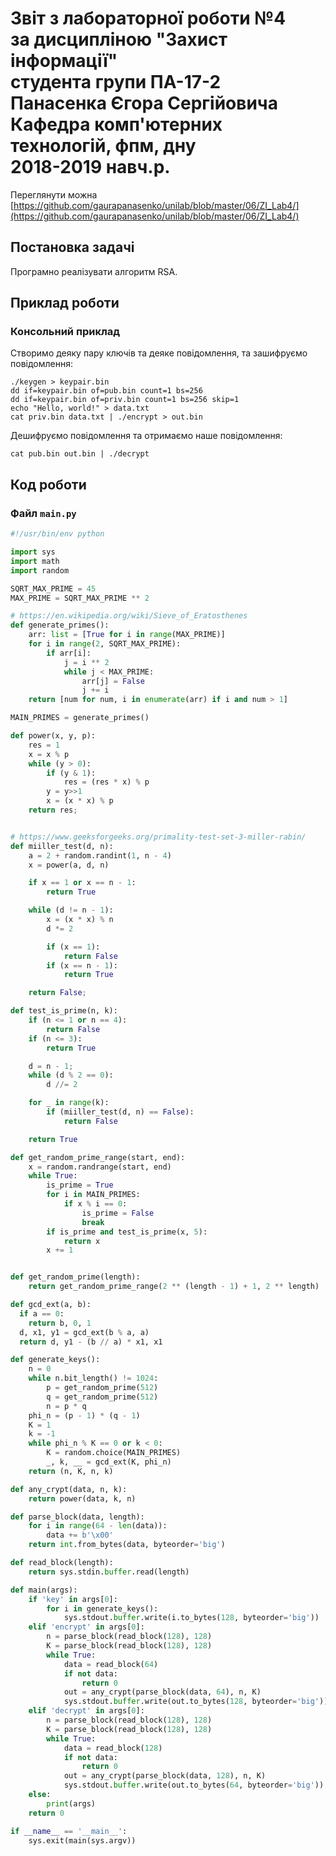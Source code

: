 # Звіт з лабораторної роботи №4<br/>за дисципліною "Захист інформації"<br/>студента групи ПА-17-2<br/>Панасенка Єгора Сергійовича<br/>Кафедра комп'ютерних технологій, фпм, дну <br/>2018-2019 навч.р.

Переглянути можна [https://github.com/gaurapanasenko/unilab/blob/master/06/ZI_Lab4/](https://github.com/gaurapanasenko/unilab/blob/master/06/ZI_Lab4/)

## Постановка задачі

Програмно реалізувати алгоритм RSA.

## Приклад роботи

### Консольний приклад

Створимо деяку пару ключів та деяке повідомлення, та зашифруємо повідомлення:
```shell
./keygen > keypair.bin
dd if=keypair.bin of=pub.bin count=1 bs=256
dd if=keypair.bin of=priv.bin count=1 bs=256 skip=1
echo "Hello, world!" > data.txt
cat priv.bin data.txt | ./encrypt > out.bin
```

Дешифруємо повідомлення та отримаємо наше повідомлення:
```shell
cat pub.bin out.bin | ./decrypt
```

## Код роботи

### Файл `main.py`

```python
#!/usr/bin/env python

import sys
import math
import random

SQRT_MAX_PRIME = 45
MAX_PRIME = SQRT_MAX_PRIME ** 2

# https://en.wikipedia.org/wiki/Sieve_of_Eratosthenes
def generate_primes():
    arr: list = [True for i in range(MAX_PRIME)]
    for i in range(2, SQRT_MAX_PRIME):
        if arr[i]:
            j = i ** 2
            while j < MAX_PRIME:
                arr[j] = False
                j += i
    return [num for num, i in enumerate(arr) if i and num > 1]

MAIN_PRIMES = generate_primes()

def power(x, y, p):
    res = 1
    x = x % p
    while (y > 0):
        if (y & 1):
            res = (res * x) % p
        y = y>>1
        x = (x * x) % p
    return res;


# https://www.geeksforgeeks.org/primality-test-set-3-miller-rabin/
def miiller_test(d, n):
    a = 2 + random.randint(1, n - 4)
    x = power(a, d, n)

    if x == 1 or x == n - 1:
        return True

    while (d != n - 1):
        x = (x * x) % n
        d *= 2

        if (x == 1):
            return False
        if (x == n - 1):
            return True

    return False;

def test_is_prime(n, k):
    if (n <= 1 or n == 4):
        return False
    if (n <= 3):
        return True

    d = n - 1;
    while (d % 2 == 0):
        d //= 2

    for _ in range(k):
        if (miiller_test(d, n) == False):
            return False

    return True

def get_random_prime_range(start, end):
    x = random.randrange(start, end)
    while True:
        is_prime = True
        for i in MAIN_PRIMES:
            if x % i == 0:
                is_prime = False
                break
        if is_prime and test_is_prime(x, 5):
            return x
        x += 1


def get_random_prime(length):
    return get_random_prime_range(2 ** (length - 1) + 1, 2 ** length)

def gcd_ext(a, b):
  if a == 0:
    return b, 0, 1
  d, x1, y1 = gcd_ext(b % a, a)
  return d, y1 - (b // a) * x1, x1

def generate_keys():
    n = 0
    while n.bit_length() != 1024:
        p = get_random_prime(512)
        q = get_random_prime(512)
        n = p * q
    phi_n = (p - 1) * (q - 1)
    K = 1
    k = -1
    while phi_n % K == 0 or k < 0:
        K = random.choice(MAIN_PRIMES)
        _, k, __ = gcd_ext(K, phi_n)
    return (n, K, n, k)

def any_crypt(data, n, k):
    return power(data, k, n)

def parse_block(data, length):
    for i in range(64 - len(data)):
        data += b'\x00'
    return int.from_bytes(data, byteorder='big')

def read_block(length):
    return sys.stdin.buffer.read(length)

def main(args):
    if 'key' in args[0]:
        for i in generate_keys():
            sys.stdout.buffer.write(i.to_bytes(128, byteorder='big'))
    elif 'encrypt' in args[0]:
        n = parse_block(read_block(128), 128)
        K = parse_block(read_block(128), 128)
        while True:
            data = read_block(64)
            if not data:
                return 0
            out = any_crypt(parse_block(data, 64), n, K)
            sys.stdout.buffer.write(out.to_bytes(128, byteorder='big'))
    elif 'decrypt' in args[0]:
        n = parse_block(read_block(128), 128)
        K = parse_block(read_block(128), 128)
        while True:
            data = read_block(128)
            if not data:
                return 0
            out = any_crypt(parse_block(data, 128), n, K)
            sys.stdout.buffer.write(out.to_bytes(64, byteorder='big'))
    else:
        print(args)
    return 0

if __name__ == '__main__':
    sys.exit(main(sys.argv))

```
